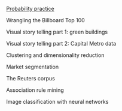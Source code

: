 [Probability practice](https://github.com/kristenlowe/sta380_exercises/blob/main/probability_practice.Rmd)

Wrangling the Billboard Top 100

Visual story telling part 1: green buildings

Visual story telling part 2: Capital Metro data

Clustering and dimensionality reduction

Market segmentation

The Reuters corpus

Association rule mining

Image classification with neural networks
